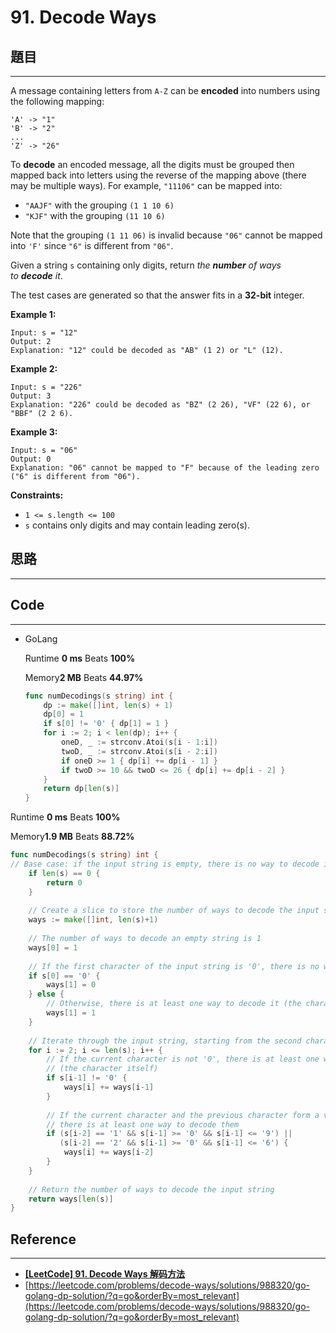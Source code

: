 # 91. Decode Ways

## 題目

---

A message containing letters from `A-Z` can be **encoded** into numbers using the following mapping:

```
'A' -> "1"
'B' -> "2"
...
'Z' -> "26"

```

To **decode** an encoded message, all the digits must be grouped then mapped back into letters using the reverse of the mapping above (there may be multiple ways). For example, `"11106"` can be mapped into:

- `"AAJF"` with the grouping `(1 1 10 6)`
- `"KJF"` with the grouping `(11 10 6)`

Note that the grouping `(1 11 06)` is invalid because `"06"` cannot be mapped into `'F'` since `"6"` is different from `"06"`.

Given a string `s` containing only digits, return *the **number** of ways to **decode** it*.

The test cases are generated so that the answer fits in a **32-bit** integer.

**Example 1:**

```
Input: s = "12"
Output: 2
Explanation: "12" could be decoded as "AB" (1 2) or "L" (12).

```

**Example 2:**

```
Input: s = "226"
Output: 3
Explanation: "226" could be decoded as "BZ" (2 26), "VF" (22 6), or "BBF" (2 2 6).

```

**Example 3:**

```
Input: s = "06"
Output: 0
Explanation: "06" cannot be mapped to "F" because of the leading zero ("6" is different from "06").

```

**Constraints:**

- `1 <= s.length <= 100`
- `s` contains only digits and may contain leading zero(s).

## 思路

---

## Code

---

- GoLang
    
    Runtime **0 ms** Beats **100%**
    
    Memory**2 MB** Beats **44.97%**
    
    ```go
    func numDecodings(s string) int {
        dp := make([]int, len(s) + 1)
        dp[0] = 1
        if s[0] != '0' { dp[1] = 1 }
        for i := 2; i < len(dp); i++ {
            oneD, _ := strconv.Atoi(s[i - 1:i])
            twoD, _ := strconv.Atoi(s[i - 2:i])
            if oneD >= 1 { dp[i] += dp[i - 1] }
            if twoD >= 10 && twoD <= 26 { dp[i] += dp[i - 2] }
        }
        return dp[len(s)]
    }
    ```
    

Runtime **0 ms** Beats **100%**

Memory**1.9 MB** Beats **88.72%**

```go
func numDecodings(s string) int {
// Base case: if the input string is empty, there is no way to decode it
    if len(s) == 0 {
        return 0
    }
    
    // Create a slice to store the number of ways to decode the input string up to each index
    ways := make([]int, len(s)+1)
    
    // The number of ways to decode an empty string is 1
    ways[0] = 1
    
    // If the first character of the input string is '0', there is no way to decode it
    if s[0] == '0' {
        ways[1] = 0
    } else {
        // Otherwise, there is at least one way to decode it (the character itself)
        ways[1] = 1
    }
    
    // Iterate through the input string, starting from the second character
    for i := 2; i <= len(s); i++ {
        // If the current character is not '0', there is at least one way to decode it
        // (the character itself)
        if s[i-1] != '0' {
            ways[i] += ways[i-1]
        }
        
        // If the current character and the previous character form a valid code,
        // there is at least one way to decode them
        if (s[i-2] == '1' && s[i-1] >= '0' && s[i-1] <= '9') ||
           (s[i-2] == '2' && s[i-1] >= '0' && s[i-1] <= '6') {
            ways[i] += ways[i-2]
        }
    }
    
    // Return the number of ways to decode the input string
    return ways[len(s)]
}
```

## Reference

---

- **[[LeetCode] 91. Decode Ways 解码方法](https://www.cnblogs.com/grandyang/p/4313384.html)**
- [https://leetcode.com/problems/decode-ways/solutions/988320/go-golang-dp-solution/?q=go&orderBy=most_relevant](https://leetcode.com/problems/decode-ways/solutions/988320/go-golang-dp-solution/?q=go&orderBy=most_relevant)